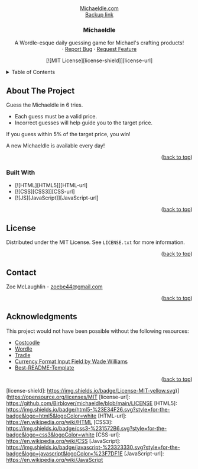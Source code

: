 <a name="readme-top"></a>

<!-- PROJECT LOGO -->
<br />
<div align="center">
  <a href="https://michaeldle.com">
    Michaeldle.com
  </a> <br/>
  <a href="https://newagent-nqcafp.web.app">Backup link</a>
  <br/>

<h3 align="center">Michaeldle</h3>

  <p align="center">
    A Wordle-esque daily guessing game for Michael's crafting products!
    <br />
    ·
    <a href="https://github.com/Birblover/michaeldle/issues">Report Bug</a>
    ·
    <a href="https://github.com/Birblover/michaeldle/issues">Request Feature</a>
  </p>
  
[![MIT License][license-shield]][license-url]

</div>

<!-- TABLE OF CONTENTS -->
<details>
  <summary>Table of Contents</summary>
  <ol>
    <li>
      <a href="#about-the-project">About The Project</a>
      <ul>
        <li><a href="#built-with">Built With</a></li>
      </ul>
    </li>
    <li><a href="#license">License</a></li>
    <li><a href="#contact">Contact</a></li>
    <li><a href="#acknowledgments">Acknowledgments</a></li>
  </ol>
</details>

<!-- ABOUT THE PROJECT -->
## About The Project

Guess the Michaeldle in 6 tries.

* Each guess must be a valid price.
* Incorrect guesses will help guide you to the target price.

If you guess within 5% of the target price, you win!

A new Michaeldle is available every day!

<p align="right">(<a href="#readme-top">back to top</a>)</p>

### Built With

* [![HTML][HTML5]][HTML-url]
* [![CSS][CSS3]][CSS-url]
* [![JS][JavaScript]][JavaScript-url]

<p align="right">(<a href="#readme-top">back to top</a>)</p>

<!-- LICENSE -->
## License

Distributed under the MIT License. See `LICENSE.txt` for more information.

<p align="right">(<a href="#readme-top">back to top</a>)</p>

<!-- CONTACT -->
## Contact

Zoe McLaughlin  - zoebe44@gmail.com

<p align="right">(<a href="#readme-top">back to top</a>)</p>

<!-- ACKNOWLEDGMENTS -->
## Acknowledgments

This project would not have been possible without the following resources:

* [Costcodle]([https://costcofdb.com/food-database](https://github.com/KermWasTaken/costcodle))
* [Wordle](https://www.nytimes.com/games/wordle/index.html)
* [Tradle](https://oec.world/en/tradle/)
* [Currency Format Input Field by Wade Williams](https://codepen.io/559wade/pen/LRzEjj)
* [Best-README-Template](https://github.com/othneildrew/Best-README-Template/)

<p align="right">(<a href="#readme-top">back to top</a>)</p>


<!-- MARKDOWN LINKS & IMAGES -->
<!-- https://www.markdownguide.org/basic-syntax/#reference-style-links -->
[license-shield]: https://img.shields.io/badge/License-MIT-yellow.svg)](https://opensource.org/licenses/MIT
[license-url]: https://github.com/Birblover/michaeldle/blob/main/LICENSE
[HTML5]: https://img.shields.io/badge/html5-%23E34F26.svg?style=for-the-badge&logo=html5&logoColor=white
[HTML-url]: https://en.wikipedia.org/wiki/HTML
[CSS3]: https://img.shields.io/badge/css3-%231572B6.svg?style=for-the-badge&logo=css3&logoColor=white
[CSS-url]: https://en.wikipedia.org/wiki/CSS
[JavaScript]: https://img.shields.io/badge/javascript-%23323330.svg?style=for-the-badge&logo=javascript&logoColor=%23F7DF1E
[JavaScript-url]: https://en.wikipedia.org/wiki/JavaScript
